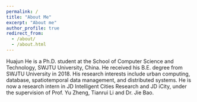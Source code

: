 ```yaml
---
permalink: /
title: "About Me"
excerpt: "About me"
author_profile: true
redirect_from: 
  - /about/
  - /about.html
---
```


Huajun He is a Ph.D. student at the School of Computer Science and Technology, SWJTU University, China. He received his B.E. degree from SWJTU University in 2018. His research interests include urban computing, database, spatiotemporal data management, and distributed systems. He is now a research intern in JD Intelligent Cities Research and JD iCity, under the supervision of Prof. Yu Zheng, Tianrui Li and Dr. Jie Bao.
